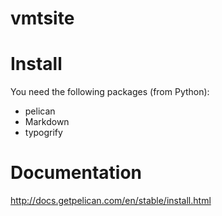 # vmtsite

# Install
You need the following packages (from Python):

* pelican
* Markdown
* typogrify

# Documentation
http://docs.getpelican.com/en/stable/install.html
